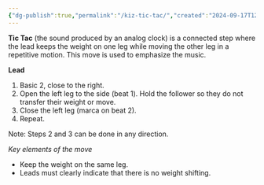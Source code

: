 ```yaml
---
{"dg-publish":true,"permalink":"/kiz-tic-tac/","created":"2024-09-17T12:54:26.952-04:00","updated":"2024-09-18T13:56:25.172-04:00"}
---
```


**Tic Tac** (the sound produced by an analog clock) is a connected step where the lead keeps the weight on one leg while moving the other leg in a repetitive motion. This move is used to emphasize the music.

**Lead**
1. Basic 2, close to the right.
2. Open the left leg to the side (beat 1). Hold the follower so they do not transfer their weight or move.
3. Close the left leg (marca on beat 2).
4. Repeat.

Note: Steps 2 and 3 can be done in any direction.

*Key elements of the move*
- Keep the weight on the same leg.
- Leads must clearly indicate that there is no weight shifting.

